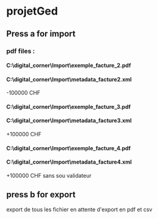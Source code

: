 # projetGed
## Press a for import
### pdf files :
#### C:\\digital_corner\\Import\\exemple_facture_2.pdf
#### C:\\digital_corner\\Import\\metadata_facture2.xml
-100000 CHF
#### C:\\digital_corner\\Import\\exemple_facture_3.pdf
#### C:\\digital_corner\\Import\\metadata_facture3.xml
+100000 CHF
#### C:\\digital_corner\\Import\\exemple_facture_4.pdf
#### C:\\digital_corner\\Import\\metadata_facture4.xml
+100000 CHF sans sou validateur
## press b for export
export de tous les fichier en attente d'export en pdf et csv
